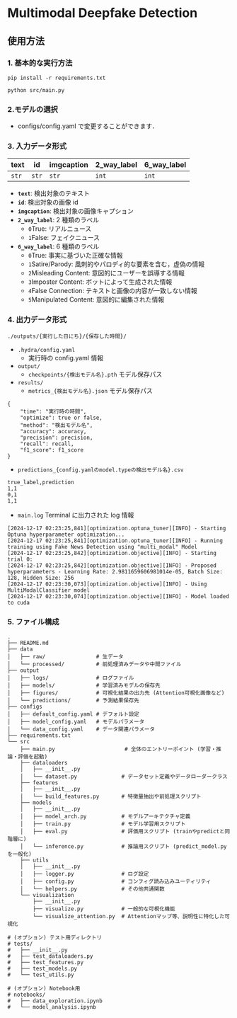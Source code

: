 # Multimodal Deepfake Detection
## 使用方法

### 1. 基本的な実行方法

```
pip install -r requirements.txt
```
```
python src/main.py
```
### 2.モデルの選択

- configs/config.yaml で変更することができます．


### 3. 入力データ形式

|    text     |      id     | imgcaption  | 2_way_label | 6_way_label |
|-------------|-------------|-------------|-------------|-------------|
|    `str`     |   `str`    |     `str`   |    `int`    |    `int`    |

- **`text`**: 検出対象のテキスト
- **`id`**: 検出対象の画像 id
- **`imgcaption`**: 検出対象の画像キャプション
- **`2_way_label`**: 2 種類のラベル
  - `0`True: リアルニュース
  - `1`False: フェイクニュース
- **`6_way_label`**: 6 種類のラベル
  - `0`True: 事実に基づいた正確な情報
  - `1`Satire/Parody: 風刺的やパロディ的な要素を含む，虚偽の情報
  - `2`Misleading Content: 意図的にユーザーを誤導する情報
  - `3`Imposter Content: ボットによって生成された情報
  - `4`False Connection: テキストと画像の内容が一致しない情報
  - `5`Manipulated Content: 意図的に編集された情報

### 4. 出力データ形式
`./outputs/{実行した日にち}/{保存した時間}/`
- `.hydra/config.yaml`
  - 実行時の config.yaml 情報
- `output/`
  - `checkpoints/{検出モデル名}.pth` モデル保存パス
- `results/`
  - `metrics_{検出モデル名}.json` モデル保存パス
```
{
    "time": "実行時の時間",
    "optimize": true or false,
    "method": "検出モデル名",
    "accuracy": accuracy,
    "precision": precision,
    "recall": recall,
    "f1_score": f1_score
}
```
  - `predictions_{config.yamlのmodel.typeの検出モデル名}.csv`
```
true_label,prediction
1,1
0,1
1,1
```
- `main.log`
Terminal に出力された log 情報
```
[2024-12-17 02:23:25,841][optimization.optuna_tuner][INFO] - Starting Optuna hyperparameter optimization...
[2024-12-17 02:23:25,841][optimization.optuna_tuner][INFO] - Running training using Fake News Detection using "multi_modal" Model
[2024-12-17 02:23:25,842][optimization.objective][INFO] - Starting trial 0:
[2024-12-17 02:23:25,842][optimization.objective][INFO] - Proposed hyperparameters - Learning Rate: 2.9811659606981014e-05, Batch Size: 128, Hidden Size: 256
[2024-12-17 02:23:30,073][optimization.objective][INFO] - Using MultiModalClassifier model
[2024-12-17 02:23:30,074][optimization.objective][INFO] - Model loaded to cuda
```



### 5. ファイル構成

```
.
├── README.md
├── data
│   ├── raw/                # 生データ
│   └── processed/          # 前処理済みデータや中間ファイル
├── output
│   ├── logs/               # ログファイル
│   ├── models/             # 学習済みモデルの保存先
│   ├── figures/            # 可視化結果の出力先 (Attention可視化画像など)
│   └── predictions/        # 予測結果保存先
├── configs
│   ├── default_config.yaml # デフォルト設定
│   ├── model_config.yaml   # モデルパラメータ
│   └── data_config.yaml    # データ関連パラメータ
├── requirements.txt
└── src
    ├── main.py                      # 全体のエントリーポイント (学習・推論・評価を起動)
    ├── dataloaders
    │   ├── __init__.py
    │   └── dataset.py              # データセット定義やデータローダークラス
    ├── features
    │   ├── __init__.py
    │   └── build_features.py       # 特徴量抽出や前処理スクリプト
    ├── models
    │   ├── __init__.py
    │   ├── model_arch.py           # モデルアーキテクチャ定義
    │   ├── train.py                # モデル学習用スクリプト
    │   ├── eval.py                 # 評価用スクリプト (trainやpredictと同階層に)
    │   └── inference.py            # 推論用スクリプト (predict_model.pyを一般化)
    ├── utils
    │   ├── __init__.py
    │   ├── logger.py               # ログ設定
    │   ├── config.py               # コンフィグ読み込みユーティリティ
    │   └── helpers.py              # その他共通関数
    └── visualization
        ├── __init__.py
        ├── visualize.py            # 一般的な可視化機能
        └── visualize_attention.py  # Attentionマップ等、説明性に特化した可視化

# (オプション) テスト用ディレクトリ
# tests/
#   ├── __init__.py
#   ├── test_dataloaders.py
#   ├── test_features.py
#   ├── test_models.py
#   └── test_utils.py

# (オプション) Notebook用
# notebooks/
#   ├── data_exploration.ipynb
#   └── model_analysis.ipynb

```
